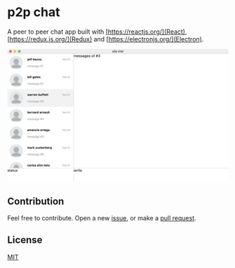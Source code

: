 # p2p chat
A peer to peer chat app built with [https://reactjs.org/](React), [https://redux.js.org/](Redux) and [https://electronjs.org/](Electron).

![](screenshot.jpg)

## Contribution
Feel free to contribute. Open a new [issue](https://github.com/ozgrozer/p2p-chat/issues), or make a [pull request](https://github.com/ozgrozer/p2p-chat/pulls).

## License
[MIT](https://github.com/ozgrozer/p2p-chat/blob/master/license)
